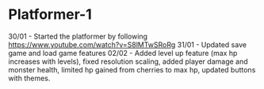 # Platformer-1

30/01 - Started the platformer by following https://www.youtube.com/watch?v=S8lMTwSRoRg
31/01 - Updated save game and load game features
02/02 - Added level up feature (max hp increases with levels), fixed resolution scaling, added player damage and monster health, limited hp gained from cherries to max hp, updated buttons with themes.  
